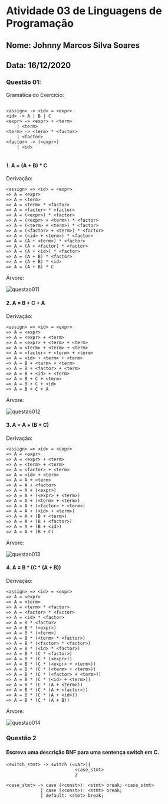 # Atividade 03 de Linguagens de Programação
## Nome: Johnny Marcos Silva Soares
## Data: 16/12/2020

### Questão 01:

Gramática do Exercício:
```

<assign> -> <id> = <expr>
<id> -> A | B | C
<expr> -> <expr> + <term>
    | <term>
<term> -> <term> * <factor>
    | <factor>
<factor> -> (<expr>)
    | <id>
    
```

#### 1. A = (A + B) * C

Derivação:
```
<assign> => <id> = <expr>
=> A = <expr>
=> A = <term>
=> A = <term> * <factor>
=> A = <factor> * <factor>
=> A = (<expr>) * <factor>
=> A = (<expr> + <term>) * <factor>
=> A = (<term> + <term>) * <factor>
=> A = (<factor> + <term>) * <factor>
=> A = (<id> + <term>) * <factor>
=> A = (A + <term>) * <factor>
=> A = (A + <factor) * <factor>
=> A = (A + <id>) * <factor>
=> A = (A + B) * <factor>
=> A = (A + B) * <id>
=> A = (A + B) * C
```

Árvore:

![questao011](questao011.png)





#### 2. A = B + C + A

Derivação:
```
<assign> => <id> = <expr>
=> A = <expr>
=> A = <expr> + <term>
=> A = <expr> + <term> + <term>
=> A = <term> + <term> + <term>
=> A = <factor> + <term> + <term>
=> A = <id> + <term> + <term>
=> A = B + <term> + <term>
=> A = B + <factor> + <term>
=> A = B + <id> + <term>
=> A = B + C + <term>
=> A = B + C + <id>
=> A = B + C + A
```

Árvore:

![questao012](questao012.png)





#### 3. A = A + (B + C)

Derivação:
```
<assign> => <id> = <expr>
=> A = <expr>
=> A = <expr> + <term>
=> A = <term> + <term>
=> A = <factor> + <term>
=> A = <id> + <term>
=> A = A + <term>
=> A = A + <factor>
=> A = A + (<expr>)
=> A = A + (<expr> + <term>)
=> A = A + (<term> + <term>)
=> A = A + (<factor> + <term>)
=> A = A + (<id> + <term>)
=> A = A + (B + <term>)
=> A = A + (B + <factor>)
=> A = A + (B + <id>)
=> A = A + (B + C)
```

Árvore:

![questao013](questao013.png)


#### 4. A = B * (C * (A + B))

Derivação:
```
<assign> => <id> = <expr>
=> A = <expr>
=> A = <term>
=> A = <term> * <factor>
=> A = <factor> * <factor>
=> A = <id> * <factor>
=> A = B * <factor>
=> A = B * (<expr>)
=> A = B * (<term>)
=> A = B * (<term> * <factor>)
=> A = B * (<factor> * <factor>)
=> A = B * (<id> * <factor>)
=> A = B * (C * <factor>)
=> A = B * (C * (<expr>))
=> A = B * (C * (<expr> + <term>))
=> A = B * (C * (<term> + <term>))
=> A = B * (C * (<factor> + <term>))
=> A = B * (C * (<id> + <term>))
=> A = B * (C * (A + <term>))
=> A = B * (C * (A + <factor>))
=> A = B * (C * (A + <id>))
=> A = B * (C * (A + B))
```

Árvore:

![questao014](questoa014.png)


### Questão 2

#### Escreva uma descrição BNF para uma sentença switch em C.
```
<switch_stmt> -> switch (<var>){
                          <case_stmt>
                          }
                          
<case_stmt> -> case (<const>): <stmt> break; <case_stmt>
             | case (<const>): <stmt> break;
             | default: <stmt> break;
```
